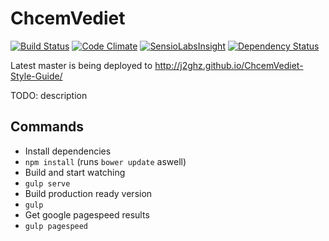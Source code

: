 # ChcemVediet
[![Build Status](https://travis-ci.org/j2ghz/ChcemVediet-Style-Guide.svg?branch=master)](https://travis-ci.org/j2ghz/ChcemVediet-Style-Guide)
[![Code Climate](https://codeclimate.com/github/j2ghz/ChcemVediet-Style-Guide/badges/gpa.svg)](https://codeclimate.com/github/j2ghz/ChcemVediet-Style-Guide)
[![SensioLabsInsight](https://insight.sensiolabs.com/projects/a2046e6e-ba8a-4fc3-ad9e-2c65a8d0e9fb/mini.png)](https://insight.sensiolabs.com/projects/a2046e6e-ba8a-4fc3-ad9e-2c65a8d0e9fb)
[![Dependency Status](https://gemnasium.com/j2ghz/ChcemVediet-Style-Guide.svg)](https://gemnasium.com/j2ghz/ChcemVediet-Style-Guide)

Latest master is being deployed to http://j2ghz.github.io/ChcemVediet-Style-Guide/

TODO: description

## Commands
* Install dependencies
 * `npm install` (runs `bower update` aswell)
* Build and start watching
 * `gulp serve`
* Build production ready version
 * `gulp`
* Get google pagespeed results
 * `gulp pagespeed`
